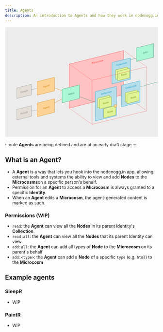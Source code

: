 ```yaml
---
title: Agents
description: An introduction to Agents and how they work in nodenogg.in
---
```


![nodenogg.in agents architecture diagram](../../../assets/architecture-collections-with-agents.svg)

:::note
**Agents** are being defined and are at an early draft stage
:::

## What is an Agent?

- A **Agent** is a way that lets you hook into the nodenogg.in app, allowing external tools and systems the ability to view and add **Nodes** to the **Microcosms**on a specific person's behalf.
- Permission for an **Agent** to access a **Microcosm** is always granted to a specific **Identity**.
- When an **Agent** edits a **Microcosm**, the agent-generated content is marked as such.

### Permissions (WIP)
* `read`: the **Agent** can view all the **Nodes** in its parent Identity's **Collection**.
* `read:all`: the **Agent** can view all the **Nodes** that its parent Identity can view
* `add:all`: the **Agent** can add all types of **Node** to the **Microcosm** on its parent's behalf
* `add:<type>`: the **Agent** can add a **Node** of a specific `type` (e.g. `html`) to the **Microcosm**

## Example agents

### SleepR

- WIP

### PaintR

- WIP
